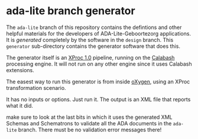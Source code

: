 # ada-lite branch generator

The `ada-lite` branch of this repository contains the defintions and other helpful materials for the developers of ADA-Lite-Geboortezorg applications. It is *generated* completely by the software in the `design` branch. This `generator` sub-directory contains the generator software that does this.

The generator itself is an [XProc 1.0](https://www.w3.org/TR/xproc/) pipeline, running on the [Calabash](https://xmlcalabash.com/) processing engine. It will not run on any other engine since it uses Calabash extensions.

The easest way to run this generator is from inside [oXygen](https://www.oxygenxml.com/), using an XProc transformation scenario.

It has no inputs or options. Just run it. The output is an XML file that reports what it did.

make sure to look at the last bits in which it uses the generated XML Schemas and Schematrons to validate all the ADA documents in the `ada-lite` branch. There must be no validation error messages there!  
